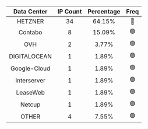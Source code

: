 | Data Center | IP Count | Percentage | Freq |
|:------------:|:--------:|:-----------:|:-----:|
| HETZNER | 34 | 64.15% | 🔴 |
| Contabo | 8 | 15.09% | 🟢 |
| OVH | 2 | 3.77% | 🟢 |
| DIGITALOCEAN | 1 | 1.89% | 🟢 |
| Google-Cloud | 1 | 1.89% | 🟢 |
| Interserver | 1 | 1.89% | 🟢 |
| LeaseWeb | 1 | 1.89% | 🟢 |
| Netcup | 1 | 1.89% | 🟢 |
| OTHER | 4 | 7.55% | 🟢 |